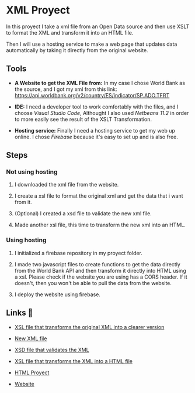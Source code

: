 # XML Proyect

In this proyect I take a xml file from an Open Data source and then use XSLT to format the XML and transform it into an HTML file.

Then I will use a hosting service to make a web page that updates data automatically by taking it directly from the original website.

## Tools 
* **A Website to get the XML File from:** In my case I chose World Bank as the source, and I got my xml from this link: https://api.worldbank.org/v2/country/ES/indicator/SP.ADO.TFRT

* **IDE:** I need a developer tool to work comfortably with the files, and I choose _Visual Studio Code_, Althought I also used _Netbeans 11.2_ in order to more easily see the result of the XSLT Transformation.

* **Hosting service:** Finally I need a hosting service to get my web up online.
I chose _Firebase_ because it's easy to set up and is also free.


## Steps 

### Not using hosting
1. I downloaded the xml file from the website.

2. I create a xsl file to format the original xml and get the data that i want from it.

3. (Optional) I created a xsd file to validate the new xml file.

4. Made another xsl file, this time to transform the new xml into an HTML.

### Using hosting
1. I initialized a firebase repository in my proyect folder.

2. I made two javascript files to create functions to get the data directly from the World Bank API and then transform it directly into HTML using a xsl. Please check if the website you are using has a CORS header. If it doesn't, then you won't be able to pull the data from the website.

3. I deploy the website using firebase.

## Links 🔧

- [XSL file that transforms the original XML into a clearer version](https://github.com/Sentyee/LNDXML/blob/master/XML-To-XML.xsl)

- [New XML file](https://github.com/Sentyee/LNDXML/blob/master/Adolescent%20fertility%20rate%20(Spain)%20(Result).xml)

- [XSD file that validates the XML](https://github.com/Sentyee/LNDXML/blob/master/XMLValidator.xsd)

- [XSL file that transforms the XML into a HTML file](https://github.com/Sentyee/LNDXML/blob/master/XML-To-HTML.xsl)

- [HTML Proyect](https://github.com/Sentyee/LNDXML/tree/master/public)

- [Website](https://lndxml.web.app/)
